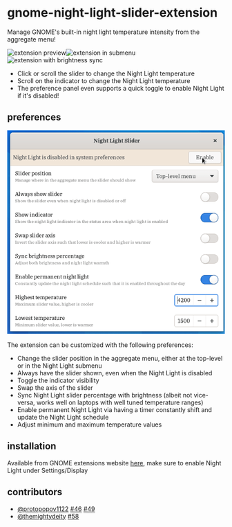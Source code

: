 # gnome-night-light-slider-extension

Manage GNOME's built-in night light temperature intensity from the aggregate menu!

![extension preview](./images/extension.gif)![extension in submenu](./images/show_in_submenu.gif)![extension with brightness sync](./images/brightness_sync.gif)

- Click or scroll the slider to change the Night Light temperature
- Scroll on the indicator to change the Night Light temperature
- The preference panel even supports a quick toggle to enable Night Light if it's disabled!

## preferences

![extension preferences](./images/preferences.gif)

The extension can be customized with the following preferences:

- Change the slider position in the aggregate menu, either at the top-level or in the Night Light submenu
- Always have the slider shown, even when the Night Light is disabled
- Toggle the indicator visibility
- Swap the axis of the slider
- Sync Night Light slider percentage with brightness (albeit not vice-versa, works well on laptops with well tuned temperature ranges)
- Enable permanent Night Light via having a timer constantly shift and update the Night Light schedule
- Adjust minimum and maximum temperature values

## installation

Available from GNOME extensions website [here](https://extensions.gnome.org/extension/1276/night-light-slider/), make sure to enable Night Light under Settings/Display

## contributors

- [@protopopov1122](https://github.com/protopopov1122) [#46](https://github.com/kiyui/gnome-shell-night-light-slider-extension/pull/46) [#49](https://github.com/kiyui/gnome-shell-night-light-slider-extension/pull/49)
- [@themightydeity](https://github.com/themightydeity) [#58](https://github.com/kiyui/gnome-shell-night-light-slider-extension/pull/58)
